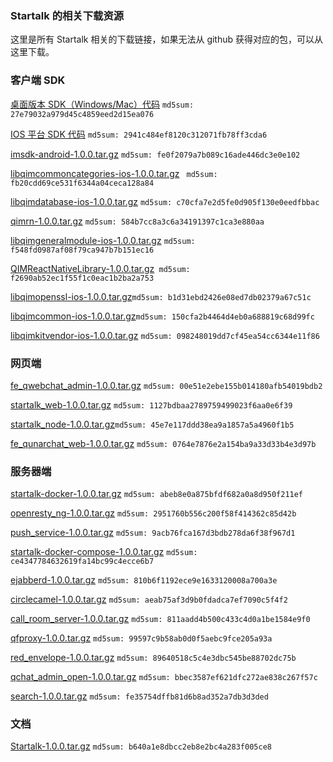 
### Startalk 的相关下载资源

这里是所有 Startalk 相关的下载链接，如果无法从 github 获得对应的包，可以从这里下载。

### 客户端 SDK  

[桌面版本 SDK（Windows/Mac）代码](https://i.startalk.im/pubapi/soft/download/git_projects/client/startalk_pc-1.0.0.tar.gz)  ```md5sum: 27e79032a979d45c4859eed2d15ea076```

[IOS 平台 SDK 代码](https://i.startalk.im/pubapi/soft/download/git_projects/client/imsdk-ios-1.0.0.tar.gz)  ```md5sum: 2941c484ef8120c312071fb78ff3cda6```

[imsdk-android-1.0.0.tar.gz](https://i.startalk.im/pubapi/soft/download/git_projects/client/imsdk-android-1.0.0.tar.gz) ``` md5sum: fe0f2079a7b089c16ade446dc3e0e102 ```

[libqimcommoncategories-ios-1.0.0.tar.gz](https://i.startalk.im/pubapi/soft/download/git_projects/client/libqimcommoncategories-ios-1.0.0.tar.gz) ``` md5sum: fb20cdd69ce531f6344a04ceca128a84```

[libqimdatabase-ios-1.0.0.tar.gz](https://i.startalk.im/pubapi/soft/download/git_projects/client/libqimdatabase-ios-1.0.0.tar.gz) ```md5sum: c70cfa7e2d5fe0d905f130e0eedfbbac```

[qimrn-1.0.0.tar.gz](https://i.startalk.im/pubapi/soft/download/git_projects/client/qimrn-1.0.0.tar.gz) ```md5sum: 584b7cc8a3c6a34191397c1ca3e880aa```

[libqimgeneralmodule-ios-1.0.0.tar.gz](https://i.startalk.im/pubapi/soft/download/git_projects/client/libqimgeneralmodule-ios-1.0.0.tar.gz) ```md5sum: f548fd0987af08f79ca947b7b151ec16```

[QIMReactNativeLibrary-1.0.0.tar.gz](https://i.startalk.im/pubapi/soft/download/git_projects/client/QIMReactNativeLibrary-1.0.0.tar.gz)```
md5sum: f2690ab52ec1f55f1c0eac1b2ba2a753```

[libqimopenssl-ios-1.0.0.tar.gz](https://i.startalk.im/pubapi/soft/download/git_projects/client/libqimopenssl-ios-1.0.0.tar.gz)```md5sum: b1d31ebd2426e08ed7db02379a67c51c```

[libqimcommon-ios-1.0.0.tar.gz](https://i.startalk.im/pubapi/soft/download/git_projects/client/libqimcommon-ios-1.0.0.tar.gz)```md5sum: 150cfa2b4464d4eb0a688819c68d99fc```

[libqimkitvendor-ios-1.0.0.tar.gz](https://i.startalk.im/pubapi/soft/download/git_projects/client/libqimkitvendor-ios-1.0.0.tar.gz) ```md5sum: 098248019dd7cf45ea54cc6344e11f86```

### 网页端 

[fe_qwebchat_admin-1.0.0.tar.gz](https://i.startalk.im/pubapi/soft/download/git_projects/frontend/fe_qwebchat_admin-1.0.0.tar.gz) ```md5sum: 00e51e2ebe155b014180afb54019bdb2```

[startalk_web-1.0.0.tar.gz](https://i.startalk.im/pubapi/soft/download/git_projects/frontend/startalk_web-1.0.0.tar.gz) ```md5sum: 1127bdbaa2789759499023f6aa0e6f39```

[startalk_node-1.0.0.tar.gz](https://i.startalk.im/pubapi/soft/download/git_projects/frontend/startalk_node-1.0.0.tar.gz)```md5sum: 45e7e117ddd38ea9a1857a5a4960f1b5```

[fe_qunarchat_web-1.0.0.tar.gz](https://i.startalk.im/pubapi/soft/download/git_projects/frontend/fe_qunarchat_web-1.0.0.tar.gz) ```md5sum: 0764e7876e2a154ba9a33d33b4e3d97b```

### 服务器端 

[startalk-docker-1.0.0.tar.gz](https://i.startalk.im/pubapi/soft/download/git_projects/backend/startalk-docker-1.0.0.tar.gz) ```md5sum: abeb8e0a875bfdf682a0a8d950f211ef ```

[openresty_ng-1.0.0.tar.gz](https://i.startalk.im/pubapi/soft/download/git_projects/backend/openresty_ng-1.0.0.tar.gz) ```md5sum: 2951760b556c200f58f414362c85d42b```

[push_service-1.0.0.tar.gz](https://i.startalk.im/pubapi/soft/download/git_projects/backend/push_service-1.0.0.tar.gz) ```md5sum: 9acb76fca167d3bdb278da6f38f967d1```

[startalk-docker-compose-1.0.0.tar.gz](https://i.startalk.im/pubapi/soft/download/git_projects/backend/startalk-docker-compose-1.0.0.tar.gz) ```md5sum: ce4347784632619fa14bc99c4ecce6b7```

[ejabberd-1.0.0.tar.gz](https://i.startalk.im/pubapi/soft/download/git_projects/backend/ejabberd-1.0.0.tar.gz) ```md5sum: 810b6f1192ece9e1633120008a700a3e```

[circlecamel-1.0.0.tar.gz](https://i.startalk.im/pubapi/soft/download/git_projects/backend/circlecamel-1.0.0.tar.gz) ```md5sum: aeab75af3d9b0fdadca7ef7090c5f4f2```

[call_room_server-1.0.0.tar.gz](https://i.startalk.im/pubapi/soft/download/git_projects/backend/call_room_server-1.0.0.tar.gz) ```md5sum: 811aadd4b500c433c4d0a1be1584e9f0 ```

[qfproxy-1.0.0.tar.gz](https://i.startalk.im/pubapi/soft/download/git_projects/backend/qfproxy-1.0.0.tar.gz) ```md5sum: 99597c9b58ab0d0f5aebc9fce205a93a```

[red_envelope-1.0.0.tar.gz](https://i.startalk.im/pubapi/soft/download/git_projects/backend/red_envelope-1.0.0.tar.gz) ```md5sum: 89640518c5c4e3dbc545be88702dc75b```

[qchat_admin_open-1.0.0.tar.gz](https://i.startalk.im/pubapi/soft/download/git_projects/backend/qchat_admin_open-1.0.0.tar.gz) ```md5sum: bbec3587ef621dfc272ae838c267f57c```

[search-1.0.0.tar.gz](https://i.startalk.im/pubapi/soft/download/git_projects/backend/search-1.0.0.tar.gz) ```md5sum: fe35754dffb81d6b8ad352a7db3d3ded```

### 文档  

[Startalk-1.0.0.tar.gz](https://i.startalk.im/pubapi/soft/download/git_projects/document/Startalk-1.0.0.tar.gz) ```md5sum: b640a1e8dbcc2eb8e2bc4a283f005ce8```
